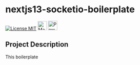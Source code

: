 # nextjs13-socketio-boilerplate

[![License MIT](https://img.shields.io/badge/License-MIT-blue.svg?style=for-the-badge)](./LICENSE) 
<img src="https://forthebadge.com/images/badges/made-with-typescript.svg" alt="Made with TypeScript" height="28" /> 
<a href="https://vercel.com/new/clone?repository-url=https://github.com/ttpss930141011/nextjs-13-socketio-boilerplate&env=NEXT_PUBLIC_SOCKET_URL"><img src="./public/powered-by-vercel.svg" alt="Powered by Vercel" height="29" /></a>


## Project Description
This boilerplate